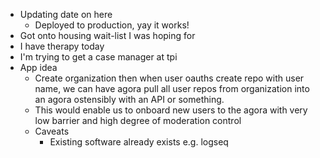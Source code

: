 *   Updating date on here
    *   Deployed to production, yay it works!
*   Got onto housing wait-list I was hoping for
*   I have therapy today
*   I'm trying to get a case manager at tpi
*   App idea
    *   Create organization then when user oauths create repo with user name, we can have agora pull all user repos from organization into an agora ostensibly with an API or something. 
    *   This would enable us to onboard new users to the agora with very low barrier and high degree of moderation control
    *   Caveats
        *   Existing software already exists e.g. logseq